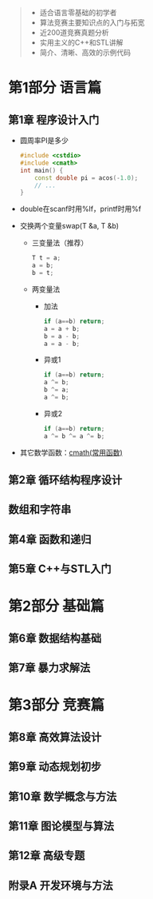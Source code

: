> * 适合语言零基础的初学者
> * 算法竞赛主要知识点的入门与拓宽
> * 近200道竞赛真题分析
> * 实用主义的C++和STL讲解
> * 简介、清晰、高效的示例代码


# 第1部分 语言篇

## 第1章 程序设计入门

* 圆周率PI是多少

  ```c++
  #include <cstdio>
  #include <cmath>
  int main() {
      const double pi = acos(-1.0);
      // ...
  }
  ```

* double在scanf时用%lf，printf时用%f

* 交换两个变量swap(T &a, T &b)

  * 三变量法（推荐）

    ```c++
    T t = a;
    a = b;
    b = t;
    ```

  * 两变量法

    * 加法

      ```c++
      if (a==b) return;
      a = a + b;
      b = a - b;
      a = a - b;
      ```

    * 异或1

      ```c++
      if (a==b) return;
      a ^= b;
      b ^= a;
      a ^= b;
      ```

    * 异或2

      ```c++
      if (a==b) return;
      a ^= b ^= a ^= b;
      ```

* 其它数学函数：[cmath(常用函数)](https://blog.csdn.net/weixin_41183791/article/details/89603259)

## 第2章 循环结构程序设计

## 数组和字符串

## 第4章 函数和递归

## 第5章 C++与STL入门

# 第2部分 基础篇

## 第6章 数据结构基础

## 第7章 暴力求解法

# 第3部分 竞赛篇

## 第8章 高效算法设计

## 第9章 动态规划初步

## 第10章 数学概念与方法

## 第11章 图论模型与算法

## 第12章 高级专题

## 附录A 开发环境与方法